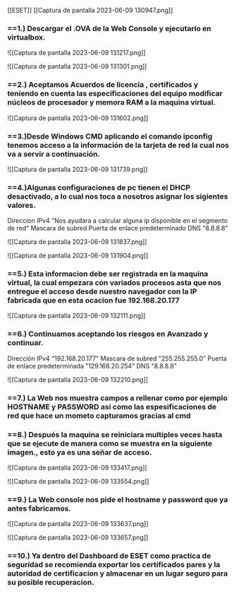 
[[ESET]]
[[Captura de pantalla 2023-06-09 130947.png]]
### ==1.) Descargar el .OVA de la Web Console y ejecutarlo en virtualbox.

![[Captura de pantalla 2023-06-09 131217.png]]

![[Captura de pantalla 2023-06-09 131301.png]]
### ==2.) Aceptamos Acuerdos de licencia , certificados y teniendo en cuenta las especificaciones del equipo modificar núcleos de procesador y memora RAM a la maquina virtual.

![[Captura de pantalla 2023-06-09 131602.png]]
### ==3.)Desde Windows CMD aplicando el comando ipconfig tenemos acceso a la información de la tarjeta de red la cual nos va a servir a continuación.

![[Captura de pantalla 2023-06-09 131739.png]]

### ==4.)Algunas configuraciones de pc tienen el DHCP desactivado, a lo cual nos toca a nosotros asignar los sigientes valores.

Direccion IPv4 "Nos ayudara a calcular alguna ip disponible en el segmento de red"
Mascara de subred 
Puerta de enlace predeterminado 
DNS "8.8.8.8"

![[Captura de pantalla 2023-06-09 131837.png]]


![[Captura de pantalla 2023-06-09 131904.png]]
### ==5.) Esta informacion debe ser registrada en la maquina virtual, la cual empezara con variados procesos asta que nos entregue el acceso desde nuestro navegador con la IP fabricada que en esta ocacion fue 192.168.20.177

![[Captura de pantalla 2023-06-09 132111.png]]

### ==6.) Continuamos aceptando los riesgos en Avanzado y continuar.

Dirección IPv4 "192.168.20.177"
Mascara de subred "255.255.255.0"
Puerta de enlace predeterminada "129.168.20.254"
DNS "8.8.8.8"

![[Captura de pantalla 2023-06-09 132210.png]]

### ==7.) La Web nos muestra campos a rellenar como por ejemplo HOSTNAME y PASSWORD asi como las espesificaciones de red que hace un mometo capturamos gracias al cmd

### ==8.) Después la maquina se reiniciara multiples veces hasta que  se ejecute de manera como se muestra en la siguiente imagen., esto ya es una señar de acceso.


![[Captura de pantalla 2023-06-09 133417.png]]

![[Captura de pantalla 2023-06-09 133554.png]]

### ==9.) La Web console nos pide el hostname y password que ya antes fabricamos.


![[Captura de pantalla 2023-06-09 133637.png]]

![[Captura de pantalla 2023-06-09 133657.png]]

### ==10.) Ya dentro del Dashboard de ESET como practica de seguridad se recomienda exportar los certificados pares y la autoridad de certificacion y almacenar en un lugar seguro para su posible recuperacion.
